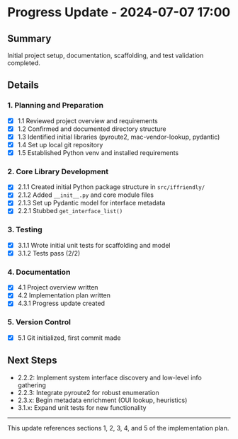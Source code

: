 # Progress Update - 2024-07-07 17:00

## Summary
Initial project setup, documentation, scaffolding, and test validation completed.

## Details

### 1. Planning and Preparation
- [x] 1.1 Reviewed project overview and requirements
- [x] 1.2 Confirmed and documented directory structure
- [x] 1.3 Identified initial libraries (pyroute2, mac-vendor-lookup, pydantic)
- [x] 1.4 Set up local git repository
- [x] 1.5 Established Python venv and installed requirements

### 2. Core Library Development
- [x] 2.1.1 Created initial Python package structure in `src/iffriendly/`
- [x] 2.1.2 Added `__init__.py` and core module files
- [x] 2.1.3 Set up Pydantic model for interface metadata
- [x] 2.2.1 Stubbed `get_interface_list()`

### 3. Testing
- [x] 3.1.1 Wrote initial unit tests for scaffolding and model
- [x] 3.1.2 Tests pass (2/2)

### 4. Documentation
- [x] 4.1 Project overview written
- [x] 4.2 Implementation plan written
- [x] 4.3.1 Progress update created

### 5. Version Control
- [x] 5.1 Git initialized, first commit made

## Next Steps
- 2.2.2: Implement system interface discovery and low-level info gathering
- 2.2.3: Integrate pyroute2 for robust enumeration
- 2.3.x: Begin metadata enrichment (OUI lookup, heuristics)
- 3.1.x: Expand unit tests for new functionality

---
This update references sections 1, 2, 3, 4, and 5 of the implementation plan. 